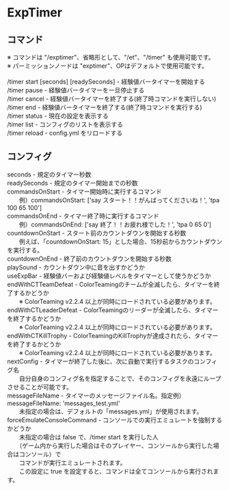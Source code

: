 ExpTimer
========

<p>
<h2>コマンド</h2>
※ コマンドは "/exptimer"、省略形として、"/et"、"/timer" も使用可能です。<br />
※ パーミッションノードは "exptimer"、OPはデフォルトで使用可能です。<br /><br />
/timer start [seconds] [readySeconds] - 経験値バータイマーを開始する<br />
/timer pause - 経験値バータイマーを一旦停止する<br />
/timer cancel - 経験値バータイマーを終了する(終了時コマンドを実行しない)<br />
/timer end - 経験値バータイマーを終了する(終了時コマンドを実行する)<br />
/timer status - 現在の設定を表示する<br />
/timer list - コンフィグのリストを表示する<br />
/timer reload - config.yml をリロードする<br />
</p>

<p>
<h2>コンフィグ</h2>
seconds - 規定のタイマー秒数<br />
readySeconds - 規定のタイマー開始までの秒数<br />
commandsOnStart - タイマー開始時に実行するコマンド<br />
　　例）commandsOnStart: ['say スタート！！がんばってくださいね！', 'tpa 100 65 100']<br />
commandsOnEnd - タイマー終了時に実行するコマンド<br />
　　例）commandsOnEnd: ['say 終了！！お疲れ様でした！', 'tpa 0 65 0']<br />
countdownOnStart - スタート前のカウントダウンを開始する秒数<br />
　　例えば、「countdownOnStart: 15」とした場合、15秒前からカウントダウンを実行する。<br />
countdownOnEnd - 終了前のカウントダウンを開始する秒数<br />
playSound - カウントダウン中に音を出すかどうか<br />
useExpBar - 経験値バーおよび経験値レベルをタイマーとして使うかどうか<br />
endWithCTTeamDefeat - ColorTeamingのチームが全滅したら、タイマーを終了するかどうか<br />
　　※ ColorTeaming v2.2.4 以上が同時にロードされている必要があります。<br />
endWithCTLeaderDefeat - ColorTeamingのリーダーが全滅したら、タイマーを終了するかどうか<br />
　　※ ColorTeaming v2.2.4 以上が同時にロードされている必要があります。<br />
endWithCTKillTrophy - ColorTeamingのKillTrophyが達成されたら、タイマーを終了するかどうか<br />
　　※ ColorTeaming v2.2.4 以上が同時にロードされている必要があります。<br />
nextConfig - タイマーが終了した後に、次に自動で実行するタスクのコンフィグ名<br />
　　自分自身のコンフィグ名を指定することで、そのコンフィグを永遠にループさせることが可能です。<br />
messageFileName - タイマーのメッセージファイル名。指定例） messageFileName: 'messages_test.yml'<br />
　　未指定の場合は、デフォルトの「messages.yml」が使用されます。<br />
forceEmulateConsoleCommand - コンソールでの実行エミュレートを強制するかどうか<br />
　　未指定の場合は false で、/timer start を実行した人<br />
　　（ゲーム内から実行した場合はそのプレイヤー、コンソールから実行した場合はコンソール）で<br />
　　コマンドが実行エミュレートされます。<br />
　　この設定に true を設定すると、コマンドは全てコンソールから実行されます。<br />
</p>
